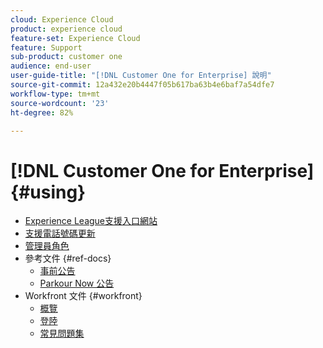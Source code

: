 ```yaml
---
cloud: Experience Cloud
product: experience cloud
feature-set: Experience Cloud
feature: Support
sub-product: customer one
audience: end-user
user-guide-title: "[!DNL Customer One for Enterprise] 說明"
source-git-commit: 12a432e20b4447f05b617ba63b4e6baf7a54dfe7
workflow-type: tm+mt
source-wordcount: '23'
ht-degree: 82%

---
```



# [!DNL Customer One for Enterprise] {#using}

+ [Experience League支援入口網站](home.md)
+ [支援電話號碼更新](phone-numbers.md)
+ [管理員角色](admin-roles.md)
+ 參考文件 {#ref-docs}
   + [事前公告](intro-customer-support.md)
   + [Parkour Now 公告](parkour-now.md)
+ Workfront 文件 {#workfront}
   + [概覽](overview.md)
   + [登陸](landing.md)
   + [常見問題集](faq.md)


